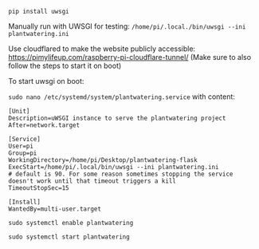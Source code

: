 `pip install uwsgi`

Manually run with UWSGI for testing:
`/home/pi/.local./bin/uwsgi --ini plantwatering.ini`

Use cloudflared to make the website publicly accessible: https://pimylifeup.com/raspberry-pi-cloudflare-tunnel/
(Make sure to also follow the steps to start it on boot)

To start uwsgi on boot:

`sudo nano /etc/systemd/system/plantwatering.service`
with content:

    [Unit]
    Description=uWSGI instance to serve the plantwatering project
    After=network.target
    
    [Service]
    User=pi
    Group=pi
    WorkingDirectory=/home/pi/Desktop/plantwatering-flask
    ExecStart=/home/pi/.local/bin/uwsgi --ini plantwatering.ini
    # default is 90. For some reason sometimes stopping the service doesn't work until that timeout triggers a kill
    TimeoutStopSec=15
    
    [Install]
    WantedBy=multi-user.target


`sudo systemctl enable plantwatering`

`sudo systemctl start plantwatering`
